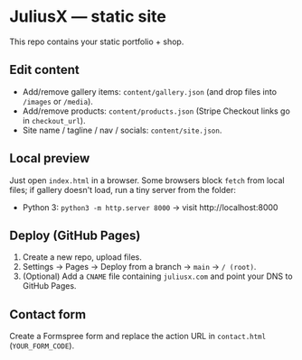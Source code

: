 # JuliusX — static site

This repo contains your static portfolio + shop.

## Edit content
- Add/remove gallery items: `content/gallery.json` (and drop files into `/images` or `/media`).
- Add/remove products: `content/products.json` (Stripe Checkout links go in `checkout_url`).
- Site name / tagline / nav / socials: `content/site.json`.

## Local preview
Just open `index.html` in a browser. Some browsers block `fetch` from local files; if gallery doesn't load,
run a tiny server from the folder:
- Python 3: `python3 -m http.server 8000` → visit http://localhost:8000

## Deploy (GitHub Pages)
1) Create a new repo, upload files.
2) Settings → Pages → Deploy from a branch → `main` → `/ (root)`.
3) (Optional) Add a `CNAME` file containing `juliusx.com` and point your DNS to GitHub Pages.

## Contact form
Create a Formspree form and replace the action URL in `contact.html` (`YOUR_FORM_CODE`).

